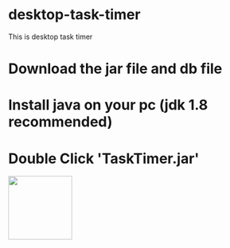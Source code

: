 # desktop-task-timer
This is desktop task timer

# Download the jar file and db file
# Install java on your pc (jdk 1.8 recommended)

# Double Click 'TaskTimer.jar'

<img src="relative/path/in/repository/to/image.svg" width="128"/>
